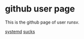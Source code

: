
# github user page

This is the github page of user runsv.

[systemd](https://www.freedesktop.org/wiki/Software/systemd/)
[sucks](nosysd.md)

